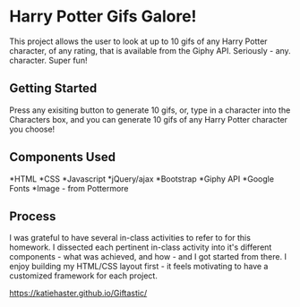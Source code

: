 # Harry Potter Gifs Galore!

This project allows the user to look at up to 10 gifs of any Harry Potter character, of any rating, that is available from the Giphy API. Seriously - any. character. Super fun! 

## Getting Started

Press any exisiting button to generate 10 gifs, or, type in a character into the Characters box, and you can generate 10 gifs of any Harry Potter character you choose!

## Components Used

*HTML
*CSS
*Javascript
*jQuery/ajax
*Bootstrap
*Giphy API
*Google Fonts
*Image - from Pottermore

## Process

I was grateful to have several in-class activities to refer to for this homework. I dissected each pertinent in-class activity into it's different components - what was achieved, and how - and I got started from there. 
I enjoy building my HTML/CSS layout first - it feels motivating to have a customized framework for each project. 

https://katiehaster.github.io/Giftastic/


